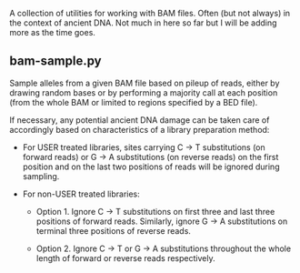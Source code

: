 A collection of utilities for working with BAM files. Often (but not always)
in the context of ancient DNA. Not much in here so far but I will be adding
more as the time goes.

##  bam-sample.py

Sample alleles from a given BAM file based on pileup of reads, either by
drawing random bases or by performing a majority call at each position
(from the whole BAM or limited to regions specified by a BED file).

If necessary, any potential ancient DNA damage can be taken care of
accordingly based on characteristics of a library preparation method:

* For USER treated libraries, sites carrying C → T substitutions
(on forward reads) or G → A substitutions (on reverse reads) on
the first position and on the last two positions of reads will be
ignored during sampling.

* For non-USER treated libraries:

  - Option 1. Ignore C → T substitutions on first three and last three
    positions of forward reads. Similarly, ignore G → A substitutions
    on terminal three positions of reverse reads.
  
  - Option 2. Ignore C → T or G → A substitutions throughout the whole
    length of forward or reverse reads respectively.
